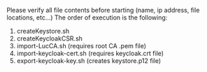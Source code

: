 Please verify all file contents before starting (name, ip address, file locations, etc...)  The order of execution is the following:

1. createKeystore.sh
2. createKeycloakCSR.sh
3. import-LucCA.sh  (requires root CA .pem file)
4. import-keycloak-cert.sh  (requires keycloak.crt file)
5. export-keycloak-key.sh  (creates keystore.p12 file)
